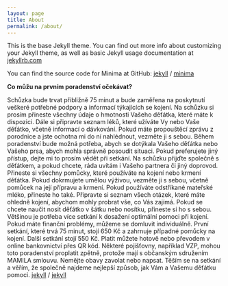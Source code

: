 ```yaml
---
layout: page
title: About
permalink: /about/
---
```


This is the base Jekyll theme. You can find out more info about customizing your Jekyll theme, as well as basic Jekyll usage documentation at [jekyllrb.com](https://jekyllrb.com/)

You can find the source code for Minima at GitHub:
[jekyll][jekyll-organization] /
[minima](https://github.com/jekyll/minima)

**Co můžu na prvním poradenství očekávat?**

Schůzka bude trvat přibližně 75 minut a bude zaměřena na poskytnutí veškeré potřebné podpory a informací týkajících se kojení. Na schůzku si prosím přineste všechny údaje o hmotnosti Vašeho děťátka, které máte k dispozici. Dále si připravte seznam léků, které užíváte Vy nebo Vaše děťátko, včetně informací o dávkování. Pokud máte propouštěcí zprávu z porodnice a jste ochotna mi do ní nahlédnout, vezměte ji s sebou.
Během poradenství bude možná potřeba, abych se dotýkala Vašeho děťátka nebo Vašeho prsa, abych mohla správně posoudit situaci. Pokud preferujete jiný přístup, dejte mi to prosím vědět při setkání. Na schůzku přijďte společně s děťátkem, a pokud chcete, ráda uvítám i Vašeho partnera či jiný doprovod.
Přineste si všechny pomůcky, které používáte na kojení nebo krmení děťátka. Pokud dokrmujete umělou výživou, vezměte ji s sebou, včetně pomůcek na její přípravu a krmení. Pokud používáte odstříkané mateřské mléko, přineste ho také. Připravte si seznam všech otázek, které máte ohledně kojení, abychom mohly probrat vše, co Vás zajímá. Pokud se chcete naučit nosit děťátko v šátku nebo nosítku, přineste si ho s sebou.
Většinou je potřeba více setkání k dosažení optimální pomoci při kojení. Pokud máte finanční problémy, můžeme se domluvit individuálně. První setkání, které trvá 75 minut, stojí 650 Kč a zahrnuje případné pomůcky na kojení. Další setkání stojí 550 Kč. Platit můžete hotově nebo převodem v online bankovnictví přes QR kód. Některé pojišťovny, například VZP, mohou toto poradenství proplatit zpětně, protože mají s občanským sdružením MAMILA smlouvu.
Nemějte obavy zavolat nebo napsat. Těším se na setkání a věřím, že společně najdeme nejlepší způsob, jak Vám a Vašemu děťátku pomoci.
[jekyll][jekyll-organization] /
[jekyll](https://github.com/jekyll/jekyll)


[jekyll-organization]: https://github.com/jekyll

